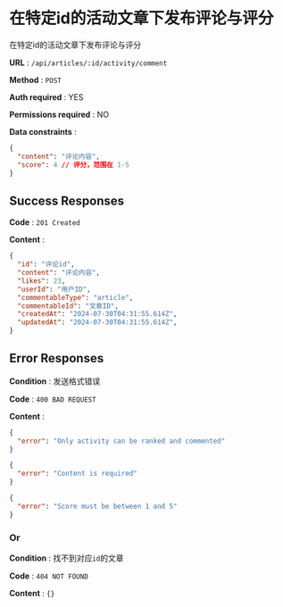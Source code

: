 # 在特定id的活动文章下发布评论与评分

在特定id的活动文章下发布评论与评分

**URL** : `/api/articles/:id/activity/comment`

**Method** : `POST`

**Auth required** : YES

**Permissions required** : NO

**Data constraints** : 
```json
{
  "content": "评论内容",
  "score": 4 // 评分，范围在 1-5
}
```

## Success Responses

**Code** : `201 Created`

**Content** : 

```json
{
  "id": "评论id",
  "content": "评论内容",
  "likes": 23,
  "userId": "用户ID",
  "commentableType": "article",
  "commentableId": "文章ID",
  "createdAt": "2024-07-30T04:31:55.614Z", 
  "updatedAt": "2024-07-30T04:31:55.614Z",
}
```

## Error Responses

**Condition** : 发送格式错误

**Code** : `400 BAD REQUEST`

**Content** : 
```json
{
  "error": "Only activity can be ranked and commented"
}
```

```json
{
  "error": "Content is required"
}
```

```json
{
  "error": "Score must be between 1 and 5"
}
```


### Or

**Condition** : 找不到对应`id`的文章

**Code** : `404 NOT FOUND`

**Content** : `{}`